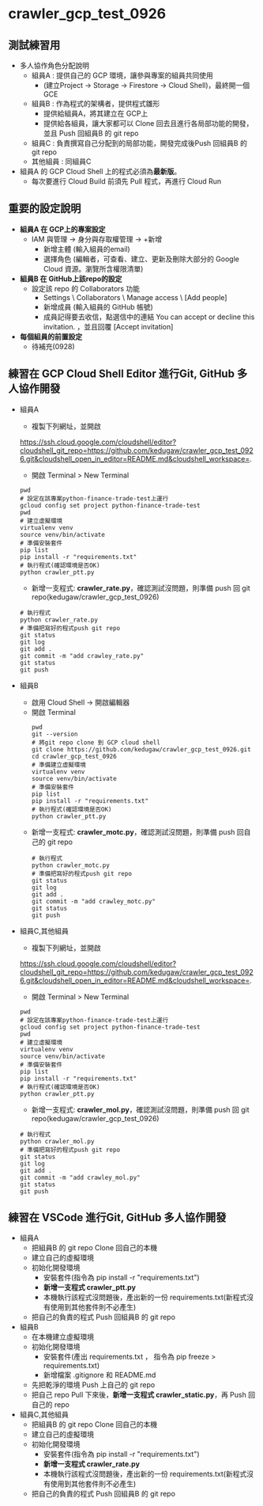 # crawler_gcp_test_0926

## 測試練習用
* 多人協作角色分配說明
  * 組員A : 提供自己的 GCP 環境，讓參與專案的組員共同使用
    * (建立Project -> Storage -> Firestore -> Cloud Shell)，最終開一個GCE
  * 組員B : 作為程式的架構者，提供程式雛形
    * 提供給組員A，將其建立在 GCP上
    * 提供給各組員，讓大家都可以 Clone 回去且進行各局部功能的開發，並且 Push 回組員B 的 git repo
  * 組員C : 負責撰寫自己分配到的局部功能，開發完成後Push 回組員B 的 git repo
  * 其他組員 : 同組員C
* 組員A 的 GCP Cloud Shell 上的程式必須為**最新版**。
   * 每次要進行 Cloud Build 前須先 Pull 程式，再進行 Cloud Run


## 重要的設定說明
* **組員A 在 GCP上的專案設定**
  * IAM 與管理 -> 身分與存取權管理 -> +新增
    * 新增主體 (輸入組員的email)
    * 選擇角色 (編輯者，可查看、建立、更新及刪除大部分的 Google Cloud 資源。瀏覽所含權限清單)
* **組員B 在 GitHub上該repo的設定**
  * 設定該 repo 的 Collaborators 功能
    * Settings \ Collaborators \ Manage access \ [Add people]
    * 新增成員 (輸入組員的 GitHub 帳號)
    * 成員記得要去收信，點選信中的連結 You can accept or decline this invitation. ，並且回覆 [Accept invitation]
* **每個組員的前置設定**
  * 待補充(0928)

## 練習在 GCP Cloud Shell Editor 進行Git, GitHub 多人協作開發
* 組員A
  * 複製下列網址，並開啟
  
  https://ssh.cloud.google.com/cloudshell/editor?cloudshell_git_repo=https://github.com/kedugaw/crawler_gcp_test_0926.git&cloudshell_open_in_editor=README.md&cloudshell_workspace=.
  
  * 開啟 Terminal > New Terminal
   ```
   pwd
   # 設定在該專案python-finance-trade-test上運行
   gcloud config set project python-finance-trade-test
   pwd
   # 建立虛擬環境
   virtualenv venv
   source venv/bin/activate
   # 準備安裝套件
   pip list
   pip install -r "requirements.txt"
   # 執行程式(確認環境是否OK)
   python crawler_ptt.py
   ```
  * 新增一支程式: **crawler_rate.py**，確認測試沒問題，則準備 push 回 git repo(kedugaw/crawler_gcp_test_0926)
  ```
  # 執行程式
  python crawler_rate.py
  # 準備把寫好的程式push git repo
  git status
  git log
  git add .
  git commit -m "add crawley_rate.py"
  git status
  git push
  ```
* 組員B
  * 啟用 Cloud Shell -> 開啟編輯器
  * 開啟 Terminal
    ```
    pwd
    git --version
    # 將git repo clone 到 GCP cloud shell
    git clone https://github.com/kedugaw/crawler_gcp_test_0926.git
    cd crawler_gcp_test_0926
    # 準備建立虛擬環境
    virtualenv venv
    source venv/bin/activate
    # 準備安裝套件
    pip list
    pip install -r "requirements.txt"
    # 執行程式(確認環境是否OK)
    python crawler_ptt.py
    ```
  * 新增一支程式: **crawler_motc.py**，確認測試沒問題，則準備 push 回自己的 git repo
    ```
    # 執行程式
    python crawler_motc.py
    # 準備把寫好的程式push git repo
    git status
    git log
    git add .
    git commit -m "add crawley_motc.py"
    git status
    git push
    ```
* 組員C,其他組員
  * 複製下列網址，並開啟
  
  https://ssh.cloud.google.com/cloudshell/editor?cloudshell_git_repo=https://github.com/kedugaw/crawler_gcp_test_0926.git&cloudshell_open_in_editor=README.md&cloudshell_workspace=.
  
  * 開啟 Terminal > New Terminal
  ```
  pwd
  # 設定在該專案python-finance-trade-test上運行
  gcloud config set project python-finance-trade-test
  pwd
  # 建立虛擬環境
  virtualenv venv
  source venv/bin/activate
  # 準備安裝套件
  pip list
  pip install -r "requirements.txt"
  # 執行程式(確認環境是否OK)
  python crawler_ptt.py
  ```
  * 新增一支程式: **crawler_mol.py**，確認測試沒問題，則準備 push 回 git repo(kedugaw/crawler_gcp_test_0926)
  ```
  # 執行程式
  python crawler_mol.py
  # 準備把寫好的程式push git repo
  git status
  git log
  git add .
  git commit -m "add crawley_mol.py"
  git status
  git push
  ```


## 練習在 VSCode 進行Git, GitHub 多人協作開發
* 組員A
  * 把組員B 的 git repo Clone 回自己的本機
  * 建立自己的虛擬環境
  * 初始化開發環境
    * 安裝套件(指令為 pip install -r "requirements.txt")
    * **新增一支程式 crawler_ptt.py**
    * 本機執行該程式沒問題後，產出新的一份 requirements.txt(新程式沒有使用到其他套件則不必產生)
  * 把自己的負責的程式 Push 回組員B 的 git repo
* 組員B
  * 在本機建立虛擬環境
  * 初始化開發環境
    * 安裝套件(產出 requirements.txt ， 指令為 pip freeze > requirements.txt)
    * 新增檔案 .gitignore 和 README.md
  * 先把乾淨的環境 Push 上自己的 git repo
  * 把自己 repo Pull 下來後，**新增一支程式 crawler_static.py**，再 Push 回自己的 repo
* 組員C,其他組員
  * 把組員B 的 git repo Clone 回自己的本機
  * 建立自己的虛擬環境
  * 初始化開發環境
    * 安裝套件(指令為 pip install -r "requirements.txt")
    * **新增一支程式 crawler_rate.py**
    * 本機執行該程式沒問題後，產出新的一份 requirements.txt(新程式沒有使用到其他套件則不必產生)
  * 把自己的負責的程式 Push 回組員B 的 git repo
